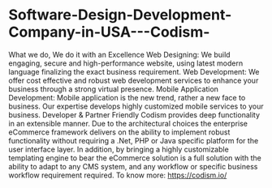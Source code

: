 # Software-Design-Development-Company-in-USA---Codism-
What we do, We do it with an Excellence Web Designing: We build engaging, secure and high-performance website, using latest modern language finalizing the exact business requirement.  Web Development: We offer cost effective and robust web development services to enhance your business through a strong virtual presence.  Mobile Application Development: Mobile application is the new trend, rather a new face to business. Our expertise develops highly customized mobile services to your business.  Developer &amp; Partner Friendly Codism provides deep functionality in an extensible manner. Due to the architectural choices the enterprise eCommerce framework delivers on the ability to implement robust functionality without requiring a .Net, PHP or Java specific platform for the user interface layer. In addition, by bringing a highly customizable templating engine to bear the eCommerce solution is a full solution with the ability to adapt to any CMS system, and any workflow or specific business workflow requirement required. To know more: https://codism.io/

